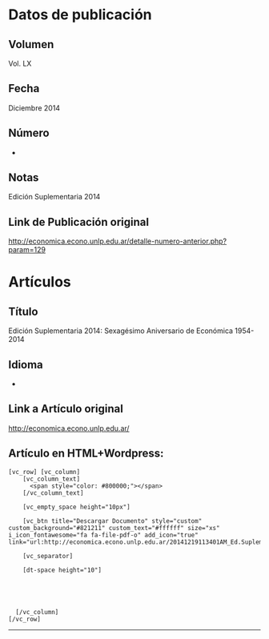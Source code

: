 # Datos de publicación
## Volumen
Vol. LX

## Fecha
Diciembre 2014

## Número
-

## Notas
Edición Suplementaria 2014

## Link de Publicación original
http://economica.econo.unlp.edu.ar/detalle-numero-anterior.php?param=129


# Artículos




## Título
Edición Suplementaria 2014: Sexagésimo Aniversario de Económica 1954-2014

## Idioma
-

## Link a Artículo original
http://economica.econo.unlp.edu.ar/

## Artículo en HTML+Wordpress:
```
[vc_row] [vc_column]
    [vc_column_text]
      <span style="color: #800000;"></span>
    [/vc_column_text]

    [vc_empty_space height="10px"]

    [vc_btn title="Descargar Documento" style="custom" custom_background="#821211" custom_text="#ffffff" size="xs" i_icon_fontawesome="fa fa-file-pdf-o" add_icon="true" link="url:http://economica.econo.unlp.edu.ar/20141219113401AM_Ed.Suplementaria_2014.pdf||target:%20_blank"]

    [vc_separator]

    [dt-space height="10"]

    
    
    
    
  [/vc_column]
[/vc_row]

```

***










